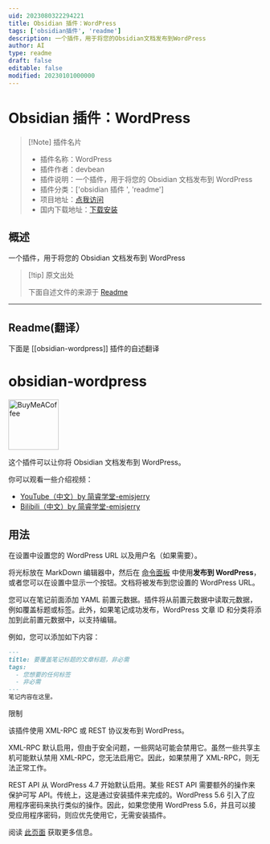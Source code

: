 ```yaml
---
uid: 2023080322294221
title: Obsidian 插件：WordPress
tags: ['obsidian插件', 'readme']
description: 一个插件，用于将您的Obsidian文档发布到WordPress
author: AI
type: readme
draft: false
editable: false
modified: 20230101000000
---
```


# Obsidian 插件：WordPress

> [!Note] 插件名片
> - 插件名称：WordPress
> - 插件作者：devbean
> - 插件说明：一个插件，用于将您的 Obsidian 文档发布到 WordPress
> - 插件分类：['obsidian 插件 ', 'readme']
> - 项目地址：[点我访问](https://github.com/devbean/obsidian-wordpress)
> - 国内下载地址：[下载安装](https://pkmer.cn/products/plugin/pluginMarket/?obsidian-wordpress)

## 概述

一个插件，用于将您的 Obsidian 文档发布到 WordPress

> [!tip] 原文出处
>
>下面自述文件的来源于 [Readme](https://ghproxy.net/https://raw.githubusercontent.com/devbean/obsidian-wordpress/main/README.md)
>

---

## Readme(翻译）

下面是 [[obsidian-wordpress]] 插件的自述翻译

# obsidian-wordpress

[<img src="https://cdn.buymeacoffee.com/buttons/v2/default-yellow.png" alt="BuyMeACoffee" width="100">](https://www.buymeacoffee.com/devbean)

这个插件可以让你将 Obsidian 文档发布到 WordPress。

你可以观看一些介绍视频：

* [YouTube（中文）by 简睿学堂-emisjerry](https://youtu.be/7YECfr_W1WM)
* [Bilibili（中文）by 简睿学堂-emisjerry](https://www.bilibili.com/video/BV1FT411A77m/?vd_source=8d3e1ef8cd3aab146af84cfad2f5076f)

## 用法

在设置中设置您的 WordPress URL 以及用户名（如果需要）。

将光标放在 MarkDown 编辑器中，然后在 [命令面板](https://help.obsidian.md/Plugins/Command+palette) 中使用**发布到 WordPress**，或者您可以在设置中显示一个按钮。文档将被发布到您设置的 WordPress URL。

您可以在笔记前面添加 YAML 前置元数据。插件将从前置元数据中读取元数据，例如覆盖标题或标签。此外，如果笔记成功发布，WordPress 文章 ID 和分类将添加到此前置元数据中，以支持编辑。

例如，您可以添加如下内容：

```markdown
---
title: 要覆盖笔记标题的文章标题，非必需
tags:
  - 您想要的任何标签
  - 非必需
---
笔记内容在这里。
```

限制

该插件使用 XML-RPC 或 REST 协议发布到 WordPress。

XML-RPC 默认启用，但由于安全问题，一些网站可能会禁用它。虽然一些共享主机可能默认禁用 XML-RPC，您无法启用它。因此，如果禁用了 XML-RPC，则无法正常工作。

REST API 从 WordPress 4.7 开始默认启用。某些 REST API 需要额外的操作来保护可写 API。传统上，这是通过安装插件来完成的。WordPress 5.6 引入了应用程序密码来执行类似的操作。因此，如果您使用 WordPress 5.6，并且可以接受应用程序密码，则应优先使用它，无需安装插件。

阅读 [此页面](https://devbean.github.io/obsidian-wordpress) 获取更多信息。
